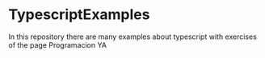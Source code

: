 # TypescriptExamples
In this repository there are many examples about typescript with exercises of the page Programacion YA
